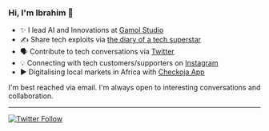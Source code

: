 ### Hi, I'm Ibrahim 👋
 
  * ✨ I lead AI and Innovations at [Gamol Studio](http://gamolstudio.com/)
  * ✍ Share tech exploits via [the diary of a tech superstar](https://ibrahimgbadegesin.blogspot.com/)
  * 🗣️ Contribute to tech conversations via [Twitter](https://twitter.com/Engrgit)
  * 💡 Connecting with tech customers/supporters on [Instagram](https://www.instagram.com/engrgit/)
  * ▶️ Digitalising local markets in Africa with [Checkoja App](https://play.google.com/store/apps/details?id=com.checkoja.checkojaapp)
    

I'm best reached via email. I'm always open to interesting conversations and collaboration.

 
---
[![Twitter Follow](https://img.shields.io/twitter/follow/Engrgit?label=Follow&style=social)](https://twitter.com/Engrgit)


